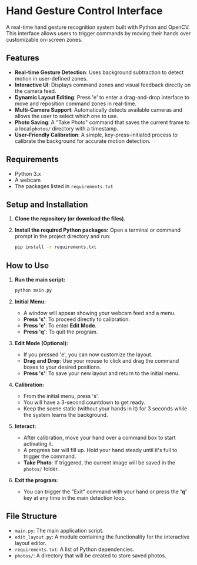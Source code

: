 # Hand Gesture Control Interface

A real-time hand gesture recognition system built with Python and OpenCV. This interface allows users to trigger commands by moving their hands over customizable on-screen zones.

## Features

- **Real-time Gesture Detection**: Uses background subtraction to detect motion in user-defined zones.
- **Interactive UI**: Displays command zones and visual feedback directly on the camera feed.
- **Dynamic Layout Editing**: Press 'e' to enter a drag-and-drop interface to move and reposition command zones in real-time.
- **Multi-Camera Support**: Automatically detects available cameras and allows the user to select which one to use.
- **Photo Saving**: A "Take Photo" command that saves the current frame to a local `photos/` directory with a timestamp.
- **User-Friendly Calibration**: A simple, key-press-initiated process to calibrate the background for accurate motion detection.

## Requirements

- Python 3.x
- A webcam
- The packages listed in `requirements.txt`

## Setup and Installation

1.  **Clone the repository (or download the files).**

2.  **Install the required Python packages:**
    Open a terminal or command prompt in the project directory and run:
    ```bash
    pip install -r requirements.txt
    ```

## How to Use

1.  **Run the main script:**
    ```bash
    python main.py
    ```

2.  **Initial Menu:**
    - A window will appear showing your webcam feed and a menu.
    - **Press 's'**: To proceed directly to calibration.
    - **Press 'e'**: To enter **Edit Mode**.
    - **Press 'q'**: To quit the program.

3.  **Edit Mode (Optional):**
    - If you pressed 'e', you can now customize the layout.
    - **Drag and Drop**: Use your mouse to click and drag the command boxes to your desired positions.
    - **Press 's'**: To save your new layout and return to the initial menu.

4.  **Calibration:**
    - From the initial menu, press 's'.
    - You will have a 3-second countdown to get ready.
    - Keep the scene static (without your hands in it) for 3 seconds while the system learns the background.

5.  **Interact:**
    - After calibration, move your hand over a command box to start activating it.
    - A progress bar will fill up. Hold your hand steady until it's full to trigger the command.
    - **Take Photo**: If triggered, the current image will be saved in the `photos/` folder.

6.  **Exit the program:**
    - You can trigger the "Exit" command with your hand or press the **'q'** key at any time in the main detection loop.

## File Structure

- `main.py`: The main application script.
- `edit_layout.py`: A module containing the functionality for the interactive layout editor.
- `requirements.txt`: A list of Python dependencies.
- `photos/`: A directory that will be created to store saved photos.